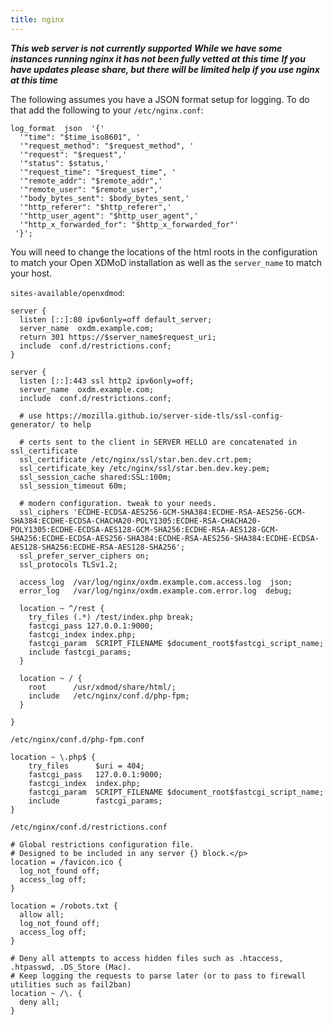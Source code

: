 ```yaml
---
title: nginx
---
```


***This web server is not currently supported***
***While we have some instances running nginx it has not been fully vetted at this time***
***If you have updates please share, but there will be limited help if you use nginx at this time***

The following assumes you have a JSON format setup for logging.  To do that add the following to your `/etc/nginx.conf`:

```nginx
log_format  json  '{'
  '"time": "$time_iso8601", '
  '"request_method": "$request_method", '
  '"request": "$request",'
  '"status": $status,'
  '"request_time": "$request_time", '
  '"remote_addr": "$remote_addr",'
  '"remote_user": "$remote_user",'
  '"body_bytes_sent": $body_bytes_sent,'
  '"http_referer": "$http_referer",'
  '"http_user_agent": "$http_user_agent",'
  '"http_x_forwarded_for": "$http_x_forwarded_for"'
 '}';
```

You will need to change the locations of the html roots in the configuration to match your Open XDMoD installation as well as the `server_name` to match your host.

`sites-available/openxdmod`:

```nginx
server {
  listen [::]:80 ipv6only=off default_server;
  server_name  oxdm.example.com;
  return 301 https://$server_name$request_uri;
  include  conf.d/restrictions.conf;
}

server {
  listen [::]:443 ssl http2 ipv6only=off;
  server_name  oxdm.example.com;
  include  conf.d/restrictions.conf;
  
  # use https://mozilla.github.io/server-side-tls/ssl-config-generator/ to help
  
  # certs sent to the client in SERVER HELLO are concatenated in ssl_certificate
  ssl_certificate /etc/nginx/ssl/star.ben.dev.crt.pem;
  ssl_certificate_key /etc/nginx/ssl/star.ben.dev.key.pem;
  ssl_session_cache shared:SSL:100m;
  ssl_session_timeout 60m;

  # modern configuration. tweak to your needs.
  ssl_ciphers 'ECDHE-ECDSA-AES256-GCM-SHA384:ECDHE-RSA-AES256-GCM-SHA384:ECDHE-ECDSA-CHACHA20-POLY1305:ECDHE-RSA-CHACHA20-POLY1305:ECDHE-ECDSA-AES128-GCM-SHA256:ECDHE-RSA-AES128-GCM-SHA256:ECDHE-ECDSA-AES256-SHA384:ECDHE-RSA-AES256-SHA384:ECDHE-ECDSA-AES128-SHA256:ECDHE-RSA-AES128-SHA256';
  ssl_prefer_server_ciphers on;
  ssl_protocols TLSv1.2;

  access_log  /var/log/nginx/oxdm.example.com.access.log  json;
  error_log   /var/log/nginx/oxdm.example.com.error.log  debug;

  location ~ ^/rest {
    try_files (.*) /test/index.php break;
    fastcgi_pass 127.0.0.1:9000;
    fastcgi_index index.php;
    fastcgi_param  SCRIPT_FILENAME $document_root$fastcgi_script_name;
    include fastcgi_params;
  }

  location ~ / {
    root      /usr/xdmod/share/html/;
    include   /etc/nginx/conf.d/php-fpm;
  }

}
```

`/etc/nginx/conf.d/php-fpm.conf`

```nginx
location ~ \.php$ {
    try_files      $uri = 404;
    fastcgi_pass   127.0.0.1:9000;
    fastcgi_index  index.php;
    fastcgi_param  SCRIPT_FILENAME $document_root$fastcgi_script_name;
    include        fastcgi_params;
}
```

`/etc/nginx/conf.d/restrictions.conf`

```nginx
# Global restrictions configuration file.
# Designed to be included in any server {} block.</p>
location = /favicon.ico {
  log_not_found off;
  access_log off;
}

location = /robots.txt {
  allow all;
  log_not_found off;
  access_log off;
}

# Deny all attempts to access hidden files such as .htaccess, .htpasswd, .DS_Store (Mac).
# Keep logging the requests to parse later (or to pass to firewall utilities such as fail2ban)
location ~ /\. {
  deny all;
}
```
